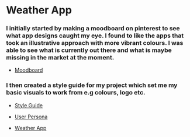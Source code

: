 # Weather App
 
 
### I initially started by making a moodboard on pinterest to see what app designs caught my eye. I found to like the apps that took an illustrative approach with more vibrant colours. I was able to see what is currently out there and what is maybe missing in the market at the moment.

* [Moodboard](https://uk.pinterest.com/grahamie/weather-app/)

### I then created a style guide for my project which set me my basic visuals to work from e.g colours, logo etc.
 
 * [Style Guide](https://amygrahamie.github.io/WeatherApp/styleguide.html)



* [User Persona]()



* [Weather App](https://amygrahamie.github.io/WeatherApp/weather.html)
